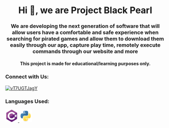 <h1 align="center">Hi 👋, we are Project Black Pearl</h1>
<h3 align="center">We are developing the next generation of software that will allow users have a comfortable and safe experience when searching for pirated games and allow them to download them easily through our app, capture play time, remotely execute commands through our website and more</h3>
<h4 align="center">This project is made for educational/learning purposes only.</h4>

<h3 align="left">Connect with Us:</h3>
<p align="left">
<a href="https://discord.gg/vT7UGTJagY" target="blank"><img align="center" src="https://raw.githubusercontent.com/rahuldkjain/github-profile-readme-generator/master/src/images/icons/Social/discord.svg" alt="vT7UGTJagY" height="30" width="40" /></a>
</p>

<h3 align="left">Languages Used:</h3>
<p align="left"> <a href="https://www.w3schools.com/cs/" target="_blank" rel="noreferrer"> <img src="https://raw.githubusercontent.com/devicons/devicon/master/icons/csharp/csharp-original.svg" alt="csharp" width="40" height="40"/> </a> <a href="https://www.python.org" target="_blank" rel="noreferrer"> <img src="https://raw.githubusercontent.com/devicons/devicon/master/icons/python/python-original.svg" alt="python" width="40" height="40"/> </a> </p>
